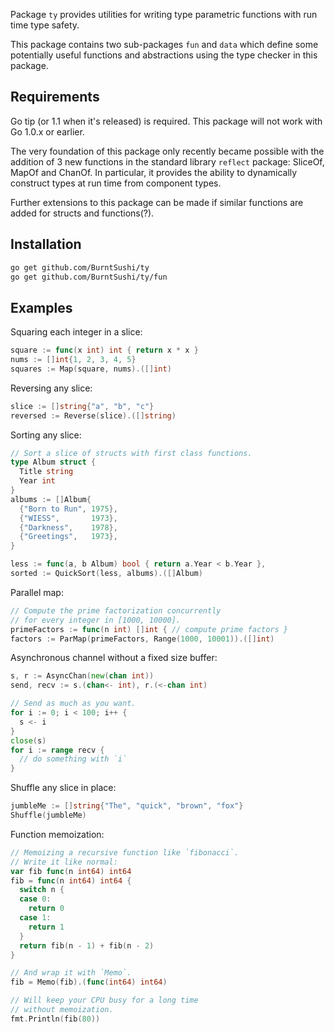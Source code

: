 Package `ty` provides utilities for writing type parametric functions with run
time type safety.

This package contains two sub-packages `fun` and `data` which define some
potentially useful functions and abstractions using the type checker in
this package.

## Requirements

Go tip (or 1.1 when it's released) is required. This package will not work
with Go 1.0.x or earlier.

The very foundation of this package only recently became possible with the
addition of 3 new functions in the standard library `reflect` package:
SliceOf, MapOf and ChanOf. In particular, it provides the ability to
dynamically construct types at run time from component types.

Further extensions to this package can be made if similar functions are added
for structs and functions(?).

## Installation

```bash
go get github.com/BurntSushi/ty
go get github.com/BurntSushi/ty/fun
```

## Examples

Squaring each integer in a slice:

```go
square := func(x int) int { return x * x }
nums := []int{1, 2, 3, 4, 5}
squares := Map(square, nums).([]int)
```

Reversing any slice:

```go
slice := []string{"a", "b", "c"}
reversed := Reverse(slice).([]string)
```

Sorting any slice:

```go
// Sort a slice of structs with first class functions.
type Album struct {
  Title string
  Year int
}
albums := []Album{
  {"Born to Run", 1975},
  {"WIESS",       1973},
  {"Darkness",    1978},
  {"Greetings",   1973},
}

less := func(a, b Album) bool { return a.Year < b.Year },
sorted := QuickSort(less, albums).([]Album)
```

Parallel map:

```go
// Compute the prime factorization concurrently
// for every integer in [1000, 10000].
primeFactors := func(n int) []int { // compute prime factors }
factors := ParMap(primeFactors, Range(1000, 10001)).([]int)
```

Asynchronous channel without a fixed size buffer:

```go
s, r := AsyncChan(new(chan int))
send, recv := s.(chan<- int), r.(<-chan int)

// Send as much as you want.
for i := 0; i < 100; i++ {
  s <- i
}
close(s)
for i := range recv {
  // do something with `i`
}
```

Shuffle any slice in place:

```go
jumbleMe := []string{"The", "quick", "brown", "fox"}
Shuffle(jumbleMe)
```

Function memoization:

```go
// Memoizing a recursive function like `fibonacci`.
// Write it like normal:
var fib func(n int64) int64
fib = func(n int64) int64 {
  switch n {
  case 0:
    return 0
  case 1:
    return 1
  }
  return fib(n - 1) + fib(n - 2)
}

// And wrap it with `Memo`.
fib = Memo(fib).(func(int64) int64)

// Will keep your CPU busy for a long time
// without memoization.
fmt.Println(fib(80))
```

